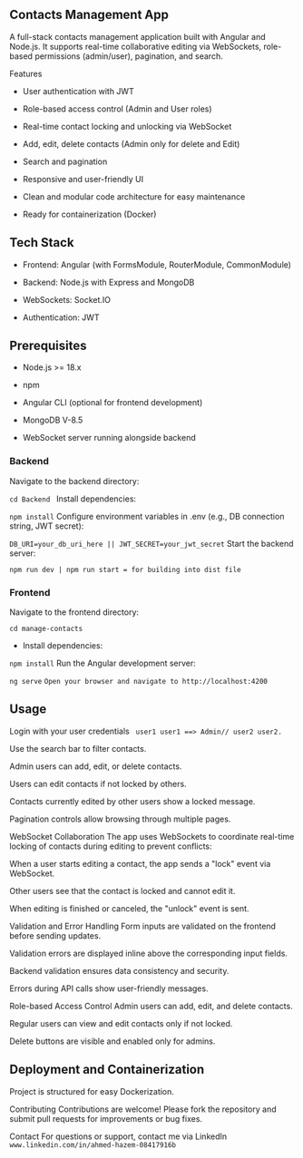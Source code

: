 ## Contacts Management App
A full-stack contacts management application built with Angular and Node.js. It supports real-time collaborative editing via WebSockets, role-based permissions (admin/user), pagination, and search.

Features
* User authentication with JWT

* Role-based access control (Admin and User roles)

* Real-time contact locking and unlocking via WebSocket

* Add, edit, delete contacts (Admin only for delete and Edit)

* Search and pagination

* Responsive and user-friendly UI

* Clean and modular code architecture for easy maintenance

* Ready for containerization (Docker)

## Tech Stack
* Frontend: Angular (with FormsModule, RouterModule, CommonModule)

* Backend: Node.js with Express and MongoDB

* WebSockets: Socket.IO 

* Authentication: JWT

## Prerequisites
* Node.js >= 18.x
* npm 
* Angular CLI (optional for frontend development)
* MongoDB V-8.5 

* WebSocket server running alongside backend

### Backend
Navigate to the backend directory:

```cd Backend ```
Install dependencies:

```npm install```
Configure environment variables in .env (e.g., DB connection string, JWT secret):

```DB_URI=your_db_uri_here || JWT_SECRET=your_jwt_secret```
Start the backend server:

```npm run dev | npm run start = for building into dist file```

### Frontend
Navigate to the frontend directory:

```cd manage-contacts```
* Install dependencies:

```npm install```
Run the Angular development server:

```ng serve```
```Open your browser and navigate to http://localhost:4200```

## Usage
Login with your user credentials
``` user1 user1 ==> Admin// user2 user2.```

Use the search bar to filter contacts.

Admin users can add, edit, or delete contacts.

Users can edit contacts if not locked by others.

Contacts currently edited by other users show a locked message.

Pagination controls allow browsing through multiple pages.

WebSocket Collaboration
The app uses WebSockets to coordinate real-time locking of contacts during editing to prevent conflicts:

When a user starts editing a contact, the app sends a "lock" event via WebSocket.

Other users see that the contact is locked and cannot edit it.

When editing is finished or canceled, the "unlock" event is sent.

Validation and Error Handling
Form inputs are validated on the frontend before sending updates.

Validation errors are displayed inline above the corresponding input fields.

Backend validation ensures data consistency and security.

Errors during API calls show user-friendly messages.

Role-based Access Control
Admin users can add, edit, and delete contacts.

Regular users can view and edit contacts only if not locked.

Delete buttons are visible and enabled only for admins.

## Deployment and Containerization
Project is structured for easy Dockerization.

Contributing
Contributions are welcome! Please fork the repository and submit pull requests for improvements or bug fixes.


Contact
For questions or support, contact me via LinkedIn
``` www.linkedin.com/in/ahmed-hazem-08417916b ```
